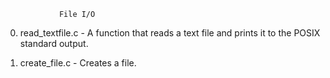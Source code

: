 				File I/O

0. read_textfile.c - A function that reads a text file and prints it to the POSIX standard output.

1. create_file.c - Creates a file.
